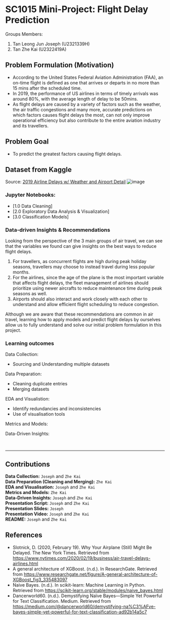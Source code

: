 # SC1015 Mini-Project: Flight Delay Prediction
Groups Members: 
1. Tan Leong Jun Joseph (U2321339H)
2. Tan Zhe Kai (U2322419A)

## Problem Formulation (Motivation)
- According to the United States Federal Aviation Administration (FAA), an on-time flight is defined as one that arrives or departs in no more than 15 mins after the scheduled time.
- In 2019, the performance of US airlines in terms of timely arrivals was around 80%, with the average length of delay to be 50mins.
- As flight delays are caused by a variety of factors such as the weather, the air traffic congestions and many more, accurate predictions on which factors causes flight delays the most, can not only improve operational efficiency but also contribute to the entire aviation industry and its travellers.

## Problem Goal
- To predict the greatest factors causing flight delays.

## Dataset from Kaggle
Source: [2019 Airline Delays w/ Weather and Airport Detail](https://www.kaggle.com/datasets/threnjen/2019-airline-delays-and-cancellations)
![image](https://github.com/tanzhekai/SC1015/assets/160701256/438201ae-79f6-4100-8a72-0043e1274b79)

### Jupyter Notebooks:
- [1.0 Data Cleaning]
- [2.0 Exploratory Data Analysis & Visualization]
- [3.0 Classification Models]



### Data-driven Insights & Recommendations
Looking from the perspective of the 3 main groups of air travel, we can see that the variables we found can give insights on the best ways to reduce flight delays. 

1. For travellers, as concurrent flights are high during peak holiday seasons, travellers may choose to instead travel during less popular months. <br>
2. For the airlines, since the age of the plane is the most important variable that affects flight delays, the fleet management of airlines should prioritize using newer aircrafts to reduce maintenance time during peak seasons as well. <br>
3. Airports should also interact and work closely with each other to understand and allow efficient flight scheduling to reduce congestion. <br>

Although we are aware that these recommendations are common in air travel, learning how to apply models and predict flight delays by ourselves allow us to fully understand and solve our initial problem formulation in this project.

### Learning outcomes

Data Collection:
- Sourcing and Understanding multiple datasets

Data Preparation:
- Cleaning duplicate entries
- Merging datasets

EDA and Visualistion:
- Identify redundancies and inconsistencies
- Use of visualisation tools

Metrics and Models:

Data-Driven Insights:

<br>

---

## Contributions
**Data Collection:** `Joseph` and `Zhe Kai`<br>
**Data Preparation (Cleaning and Merging):** `Zhe Kai`<br>
**EDA and Visualisation:** `Joseph` and `Zhe Kai`<br>
**Metrics and Models:** `Zhe Kai`<br>
**Data-Driven Insights:** `Joseph` and `Zhe Kai`<br>
**Presentation Script:** `Joseph` and `Zhe Kai`<br>
**Presentation Slides:** `Joseph`<br>
**Presentation Video:** `Joseph` and `Zhe Kai`<br>
**README:** `Joseph` and `Zhe Kai`<br>

## References
- Slotnick, D. (2020, February 19). Why Your Airplane (Still) Might Be Delayed. The New York Times. Retrieved from https://www.nytimes.com/2020/02/19/business/air-travel-delays-airlines.html
- A general architecture of XGBoost. (n.d.). In ResearchGate. Retrieved from https://www.researchgate.net/figure/A-general-architecture-of-XGBoost_fig3_335483097
- Naive Bayes. (n.d.). In scikit-learn: Machine Learning in Python. Retrieved from https://scikit-learn.org/stable/modules/naive_bayes.html
- Dancerworld60. (n.d.). Demystifying Naïve Bayes—Simple Yet Powerful for Text Classification. Medium. Retrieved from https://medium.com/@dancerworld60/demystifying-na%C3%AFve-bayes-simple-yet-powerful-for-text-classification-ad92b14a5c7
